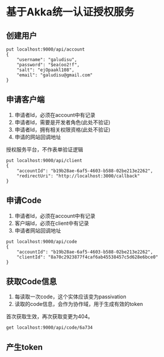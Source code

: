 # 基于Akka统一认证授权服务

## 创建用户

```
put localhost:9000/api/account
{
	"username": "galudisu",
	"password": "$ea(oo2!f",
	"salt": "ejOpaakl108",
	"email": "galudisu@gmail.com"
}
```

## 申请客户端

1. 申请者Id，必须在account中有记录
2. 申请者Id，需要是开发者角色(此处不验证)
3. 申请者Id，拥有相关权限资格(此处不验证)
4. 申请的网站回调地址

授权服务平台，不作表单验证逻辑

```
put localhost:9000/api/client
{
    "accountId": "b19b28ae-6af5-4603-b588-02be213e2262",
    "redirectUri": "http://localhost:3000/callback"
}
```

## 申请Code

1. 申请者Id，必须在account中有记录
2. 客户端Id，必须在client中有记录
3. 申请者网站回调地址

```
put localhost:9000/api/code
{
    "accountId": "b19b28ae-6af5-4603-b588-02be213e2262",
    "clientId": "8a70c2923877f4caf6ab45538457c5d628e6bce0"
}
```

## 获取Code信息

1. 每读取一次code，这个实体应该变为passivation
2. 读取的code信息，会作为协作域，用于生成有效的token

首次获取生效，再次获取变更为404。

```
get localhost:9000/api/code/6a734
```

## 产生token